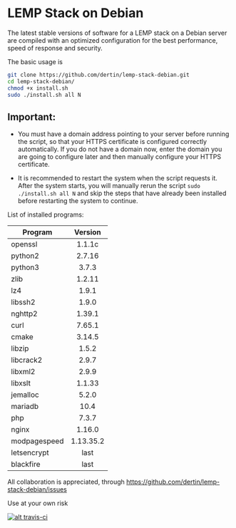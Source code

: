 # LEMP Stack on Debian

The latest stable versions of software for a LEMP stack on a Debian server are compiled with an optimized configuration for the best performance, speed of response and security.

The basic usage is
```sh
git clone https://github.com/dertin/lemp-stack-debian.git
cd lemp-stack-debian/
chmod +x install.sh
sudo ./install.sh all N
```
## Important:

- You must have a domain address pointing to your server before running the script, so that your HTTPS certificate is configured correctly automatically. If you do not have a domain now, enter the domain you are going to configure later and then manually configure your HTTPS certificate.

- It is recommended to restart the system when the script requests it.
After the system starts, you will manually rerun the script `sudo ./install.sh all N` and skip the steps that have already been installed before restarting the system to continue.


List of installed programs:

| Program       | Version    |
| ------------- |:----------:|
| openssl       | 1.1.1c     |
| python2       | 2.7.16     |
| python3       | 3.7.3      |
| zlib          | 1.2.11     |
| lz4           | 1.9.1      |
| libssh2       | 1.9.0      |
| nghttp2       | 1.39.1     |
| curl          | 7.65.1     |
| cmake         | 3.14.5     |
| libzip        | 1.5.2      |
| libcrack2     | 2.9.7      |
| libxml2       | 2.9.9      |
| libxslt       | 1.1.33     |
| jemalloc      | 5.2.0      |
| mariadb       | 10.4       |
| php           | 7.3.7      |
| nginx         | 1.16.0     |
| modpagespeed  | 1.13.35.2  |
| letsencrypt   | last       |
| blackfire     | last       |


All collaboration is appreciated, through https://github.com/dertin/lemp-stack-debian/issues

Use at your own risk

[![alt travis-ci](https://travis-ci.org/dertin/lemp-stack-debian.svg?branch=develop)](https://travis-ci.org/dertin/lemp-stack-debian/)
